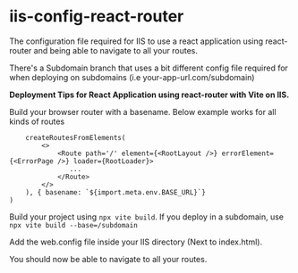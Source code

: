 # iis-config-react-router
The configuration file required for IIS to use a react application using react-router and being able to navigate to all your routes.

There's a Subdomain branch that uses a bit different config file required for when deploying on subdomains  (i.e your-app-url.com/subdomain)


**Deployment Tips for React Application using react-router with Vite on IIS.**

Build your browser router with a basename. 
Below example works for all kinds of routes

```const router = createBrowserRouter(
    createRoutesFromElements(
        <>
            <Route path='/' element={<RootLayout />} errorElement={<ErrorPage />} loader={RootLoader}>
               ...
            </Route>
        </>
    ), { basename: `${import.meta.env.BASE_URL}`}
)
```

Build your project using `npx vite build`. 
If you deploy in a subdomain, use `npx vite build --base=/subdomain`

Add the web.config file inside your IIS directory (Next to index.html). 

You should now be able to navigate to all your routes.
